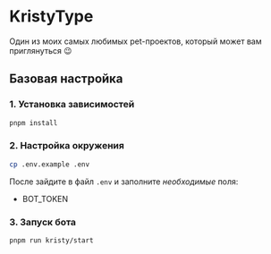 # KristyType

Один из моих самых любимых pet-проектов, который может вам приглянуться 😉

## Базовая настройка

### 1. Установка зависимостей

```bash
pnpm install
```

### 2. Настройка окружения

```bash
cp .env.example .env
```

После зайдите в файл `.env` и заполните _необходимые_ поля:

- BOT_TOKEN

### 3. Запуск бота

```bash
pnpm run kristy/start
```
